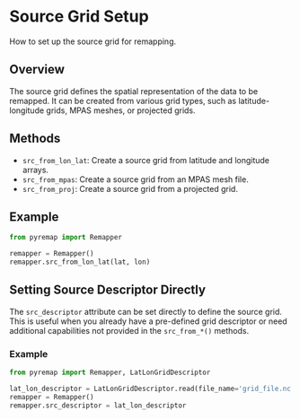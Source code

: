 # Source Grid Setup

How to set up the source grid for remapping.

## Overview
The source grid defines the spatial representation of the data to be remapped. It can be created from various grid types, such as latitude-longitude grids, MPAS meshes, or projected grids.

## Methods
- `src_from_lon_lat`: Create a source grid from latitude and longitude arrays.
- `src_from_mpas`: Create a source grid from an MPAS mesh file.
- `src_from_proj`: Create a source grid from a projected grid.

## Example
```python
from pyremap import Remapper

remapper = Remapper()
remapper.src_from_lon_lat(lat, lon)
```

## Setting Source Descriptor Directly
The `src_descriptor` attribute can be set directly to define the source grid.
This is useful when you already have a pre-defined grid descriptor or need
additional capabilities not provided in the `src_from_*()` methods.

### Example
```python
from pyremap import Remapper, LatLonGridDescriptor

lat_lon_descriptor = LatLonGridDescriptor.read(file_name='grid_file.nc')
remapper = Remapper()
remapper.src_descriptor = lat_lon_descriptor
```

